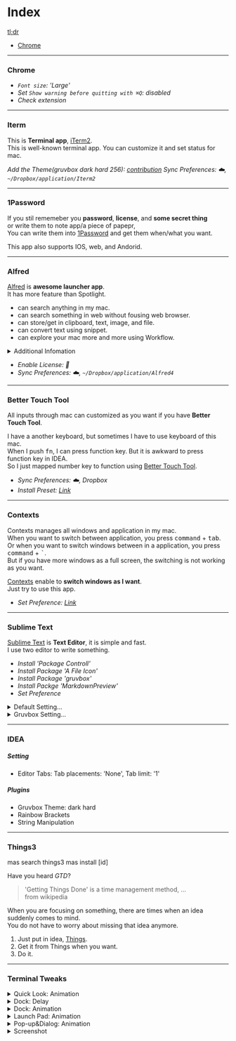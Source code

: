 # Index
[tl;dr](./tl-dr/README.md)
- [Chrome](#chrome)

---
### Chrome
- *`Font size`: 'Large'*
- *Set `Show warning before quitting with ⌘Q`: disabled*
- *Check extension*

---
### Iterm
This is **Terminal app**, [iTerm2](https://iterm2.com/downloads.html).  
This is well-known terminal app. You can customize it and set status for mac.  

*Add the Theme(gruvbox dark hard 256): [contribution](https://github.com/martinlindhe/base16-iterm2/tree/master/itermcolors)*
*Sync Preferences: ☁️, `~/Dropbox/application/Iterm2`* 

---
### 1Password

If you stil rememeber you **password**, **license**, and **some secret thing**   
or write them to note app/a piece of papepr,  
You can write them into [1Password](https://1password.com/) and get them when/what you want.

This app also supports IOS, web, and Andorid.

---
### Alfred
[Alfred](https://www.alfredapp.com/) is **awesome launcher app**.  
It has more feature than Spotlight.  
* can search anything in my mac.
* can search something in web without fousing web browser.
* can store/get in clipboard, text, image, and file.
* can convert text using snippet.
* can explore your mac more and more using Workflow.
<details>
  <summary>Additional Infomation</summary>

##### Custom Terminal
- [Iterm](https://github.com/vitorgalvao/custom-alfred-iterm-scripts)

##### Theme
I revised color and font for [appearence](./Gruvbox-Dark.alfredappearance) based on **gruvbox**.  
!! You must should install **'Hack Nerd Mono'** if you use this appearence.  
![appearence](./alfred_appearence.gif)

##### Workflows
Alfred say ...
> With Alfred's Powerpack and workflows, ... and boost your productivity.

However, there are so many workflows and some of them will be not updated.  
Workflows is good to me but sometimes it is hard to find nice workflows.  

I searched in goolge and github, and I make a note to keep workflows.  
If you want to see [more](https://github.com/spearkkk/alfred-workflow)...

</details>

- *Enable License: 🔐* 
- *Sync Preferences: ☁️, `~/Dropbox/application/Alfred4`*

---
### Better Touch Tool
All inputs through mac can customized as you want if you have **Better Touch Tool**.  

I have a another keyboard, but sometimes I have to use keyboard of this mac.  
When I push <kbd>fn</kbd>, I can press function key. But it is awkward to press function key in IDEA.  
So I just mapped number key to function using [Better Touch Tool](https://folivora.ai/).

- *Sync Preferences: ☁️, Dropbox*
- *Install Preset: [Link](https://goldenchaos.net/goldenchaos-btt.html)*

---
### Contexts
Contexts manages all windows and application in my mac.  
When you want to switch between application, you press <kbd>command</kbd> + <kbd>tab</kbd>.  
Or when you want to switch windows between in a application, you press <kbd>command</kbd> + <kbd>\`</kbd>.  
But if you have more windows as a full screen, the switching is not working as you want. 

[Contexts](https://contexts.co/) enable to **switch windows as I want**.  
Just try to use this app.

- *Set Preference: [Link](./preference/context/READMD.md)*

---
### Sublime Text
[Sublime Text](https://www.sublimetext.com/) is **Text Editor**, it is simple and fast.  
I use two editor to write something.  
  
- *Install 'Package Controll'*
- *Install Package 'A File Icon'*
- *Install Package 'gruvbox'*
- *Install Packge 'MarkdownPreview'*
- *Set Preference*  
<details>
  <summary>Default Setting...</summary>
  
```json
{
    /// default setting
    "font_face": "Hack Nerd Font Mono",
    "font_size": 15,
    "translate_tabs_to_spaces": true,
    "margin": 2,
    "mini_diff": "auto",
    "trim_automatic_white_space": false,
}
```
</details>

<details>
  <summary>Gruvbox Setting...</summary> 

```json
{
    /// gruvbox theme seting
    "theme": "gruvbox.sublime-theme",
    "color_scheme": "Packages/gruvbox/gruvbox (Dark) (Soft).sublime-color-scheme",
    "gruvbox_accent_blue": true,
    "gruvbox_autocomplete_cramped": true,
    "gruvbox_sideline_autocomplete_row_thickest": true,
    "gruvbox_sidebar_compact": true,
    "gruvbox_sidebar_indent_s": true,
    "gruvbox_sidebar_font_size_14": true,
    "gruvbox_sidebar_heading_bold": true,
    "gruvbox_sidebar_label_bold": true,
    "gruvbox_command_palette_compact": true,
    "gruvbox_statusbar_xl": true,
    "gruvbox_statusbar_button_xs": true,
    "gruvbox_statusbar_font_size_15": true,
    "gruvbox_tabs_xxs": true,
    "gruvbox_tabs_font_size_15": true,
    "gruvbox_underline_active_tab_thicker": true,
    "gruvbox_panel_xxs": true,
    "gruvbox_scrollbar_width_xl": true,
    "gruvbox_buttons_font_size_16": true,
    "gruvbox_disable_borders": true,
    "gruvbox_folder_icons_large": true,
    "gruvbox_iconset_thick": true,
    "gruvbox_disable_panels_button": true,
    "gruvbox_highlight_active_buttons": true,
    "gruvbox_highlight_active_tree_row": true,
    "gruvbox_less_contrast": true, 
    "gruvbox_tabs_autowidth": true,  
    "gruvbox_tabs_bold": true,
}
```
</details>

---
### IDEA
##### Setting
* Editor Tabs: Tab placements: 'None', Tab limit: '1'
##### Plugins
* Gruvbox Theme: dark hard
* Rainbow Brackets
* String Manipulation

---
### Things3
mas search things3
mas install [id]

Have you heard *GTD*? 
> 'Getting Things Done' is a time management method, ...  
>  from wikipedia

When you are focusing on something, there are times when an idea suddenly comes to mind.  
You do not have to worry about missing that idea anymore.

1. Just put in idea, [Things](https://culturedcode.com/things/).
2. Get it from Things when you want.
3. Do it.

---
### Terminal Tweaks

<details>
  <summary>Quick Look: Animation</summary>

*Apply*  
```sh
defaults write -g QLPanelAnimationDuration -float 0; killall Finder
```
*Reset*  
```sh
defaults delete -g QLPanelAnimationDuration; killall Finder
```
</details>

<details>
  <summary>Dock: Delay</summary>

*Apply*  
```sh
defaults write com.apple.Dock autohide-delay -float 0; killall Dock
```
*Reset*  
```sh
defaults delete com.apple.dock autohide-delay; killall Dock
```
</details>

<details>
  <summary>Dock: Animation</summary>

*Apply*  
```sh
defaults write com.apple.dock autohide-time-modifier -float 0; killall Dock
```
*Reset*  
```sh
defaults delete com.apple.dock autohide-time-modifier; killall Dock
```
</details>

<details>
  <summary>Launch Pad: Animation</summary>

*Apply*  
```sh
defaults write com.apple.dock springboard-show-duration -int 0; killall Dock
```
```sh
defaults write com.apple.dock springboard-hide-duration -int 0; killall Dock
```
*Reset*  
```sh
defaults delete com.apple.dock springboard-show-duration; killall Dock
```
```sh
defaults delete com.apple.dock springboard-hide-duration; killall Dock
```
</details>

<details>
  <summary>Pop-up&Dialog: Animation</summary>

*Apply*  
```sh
defaults write -g NSWindowResizeTime -float 0.01
```
```sh
defaults write -g NSAutomaticWindowAnimationsEnabled -bool FALSE
```
*Reset*  
```sh
defaults delete -g NSWindowResizeTime
```
```sh
defaults delete -g NSAutomaticWindowAnimationsEnabled
```
</details>

<details>
  <summary>Screenshot</summary>

*File Format*  
Default: .png

```sh
defaults write com.apple.screencapture type PDF; killall SystemUIServer
```

*File Path*  
Default: \~/Desktop

```sh
defaults write com.apple.screencapture location /drag/location/here; killall SystemUIServer
``` 

</details>